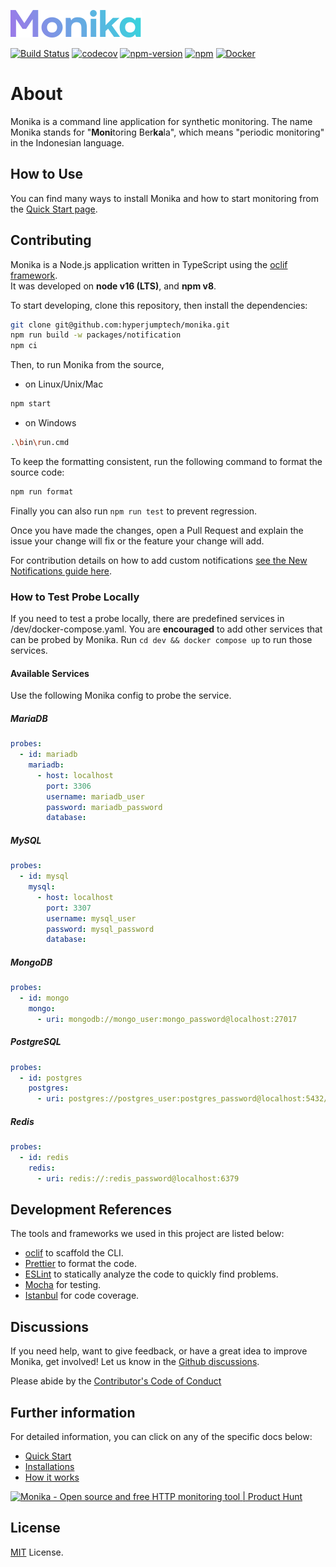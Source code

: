 ![](https://raw.githubusercontent.com/hyperjumptech/monika/main/docs/public/monika.svg)

[![Build Status](https://github.com/hyperjumptech/monika/workflows/Node.js%20CI/badge.svg?event=push&branch=main)](https://github.com/hyperjumptech/monika/actions) [![codecov](https://codecov.io/gh/hyperjumptech/monika/branch/main/graph/badge.svg?token=O3WVT7DP6F)](https://codecov.io/gh/hyperjumptech/monika) [![npm-version](https://img.shields.io/npm/v/@hyperjumptech/monika)](https://www.npmjs.com/package/@hyperjumptech/monika) [![npm](https://img.shields.io/npm/dt/@hyperjumptech/monika?label=NPM%20Downloads)](https://www.npmjs.com/package/@hyperjumptech/monika) [![Docker](https://img.shields.io/docker/pulls/hyperjump/monika)](https://hub.docker.com/r/hyperjump/monika)

# About

Monika is a command line application for synthetic monitoring. The name Monika stands for "**Moni**toring Ber**ka**la", which means "periodic monitoring" in the Indonesian language.

## How to Use

You can find many ways to install Monika and how to start monitoring from the [Quick Start page](https://monika.hyperjump.tech/quick-start).

## Contributing

Monika is a Node.js application written in TypeScript using the [oclif framework](https://oclif.io/).  
It was developed on **node v16 (LTS)**, and **npm v8**.

To start developing, clone this repository, then install the dependencies:

```bash
git clone git@github.com:hyperjumptech/monika.git
npm run build -w packages/notification
npm ci
```

Then, to run Monika from the source,

- on Linux/Unix/Mac

```bash
npm start
```

- on Windows

```bash
.\bin\run.cmd
```

To keep the formatting consistent, run the following command to format the source code:

```bash
npm run format
```

Finally you can also run `npm run test` to prevent regression.

Once you have made the changes, open a Pull Request and explain the issue your change will fix or the feature your change will add.

For contribution details on how to add custom notifications [see the New Notifications guide here](https://monika.hyperjump.tech/guides/new-notifications).

### How to Test Probe Locally

If you need to test a probe locally, there are predefined services in /dev/docker-compose.yaml. You are **encouraged** to add other services that can be probed by Monika. Run `cd dev && docker compose up` to run those services.

#### Available Services

Use the following Monika config to probe the service.

##### MariaDB

```yaml
probes:
  - id: mariadb
    mariadb:
      - host: localhost
        port: 3306
        username: mariadb_user
        password: mariadb_password
        database:
```

##### MySQL

```yaml
probes:
  - id: mysql
    mysql:
      - host: localhost
        port: 3307
        username: mysql_user
        password: mysql_password
        database:
```

##### MongoDB

```yaml
probes:
  - id: mongo
    mongo:
      - uri: mongodb://mongo_user:mongo_password@localhost:27017
```

##### PostgreSQL

```yaml
probes:
  - id: postgres
    postgres:
      - uri: postgres://postgres_user:postgres_password@localhost:5432/postgres_db
```

##### Redis

```yaml
probes:
  - id: redis
    redis:
      - uri: redis://:redis_password@localhost:6379
```

## Development References

The tools and frameworks we used in this project are listed below:

- [oclif](https://oclif.io/) to scaffold the CLI.
- [Prettier](https://prettier.io/) to format the code.
- [ESLint](https://eslint.org/) to statically analyze the code to quickly find problems.
- [Mocha](https://mochajs.org/) for testing.
- [Istanbul](https://istanbul.js.org/) for code coverage.

## Discussions

If you need help, want to give feedback, or have a great idea to improve Monika, get involved! Let us know in the [Github discussions](https://github.com/hyperjumptech/monika/discussions).

Please abide by the [Contributor's Code of Conduct](CODE_OF_CONDUCTS.md)

## Further information

For detailed information, you can click on any of the specific docs below:

- [Quick Start](https://hyperjumptech.github.io/monika/quick-start)
- [Installations](https://monika.hyperjump.tech/quick-start#installation)
- [How it works](https://hyperjumptech.github.io/monika/guides/probes)

<a href="https://www.producthunt.com/posts/monika-2?utm_source=badge-featured&utm_medium=badge&utm_souce=badge-monika&#0045;2" target="_blank"><img src="https://api.producthunt.com/widgets/embed-image/v1/featured.svg?post_id=332404&theme=light" alt="Monika - Open&#0032;source&#0032;and&#0032;free&#0032;HTTP&#0032;monitoring&#0032;tool | Product Hunt" style="width: 250px; height: 54px;" width="250" height="54" /></a>

## License

[MIT](./LICENSE.txt) License.
